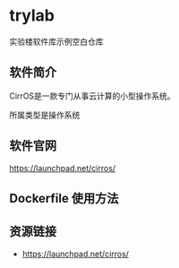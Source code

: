 # trylab

实验楼软件库示例空白仓库

## 软件简介

CirrOS是一款专门从事云计算的小型操作系统。

所属类型是操作系统

## 软件官网

https://launchpad.net/cirros/

## Dockerfile 使用方法



## 资源链接

- https://launchpad.net/cirros/
